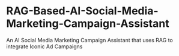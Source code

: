 # RAG-Based-AI-Social-Media-Marketing-Campaign-Assistant
An AI Social Media Marketing Campaign Assistant that uses RAG to integrate Iconic Ad Campaigns
